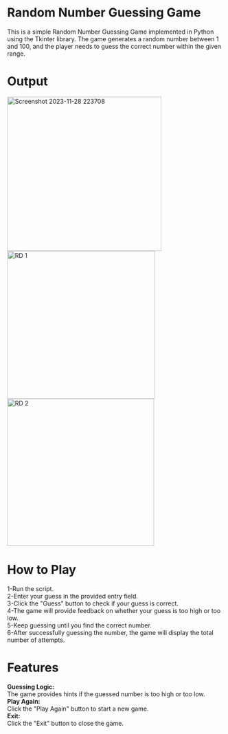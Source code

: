 # Random Number Guessing Game
This is a simple Random Number Guessing Game implemented in Python using the Tkinter library. The game generates a random number between 1 and 100, and the player needs to guess the correct number within the given range.

# Output

<img width="359" alt="Screenshot 2023-11-28 223708" src="https://github.com/israilyas/Random_Number_Guessing_Game/assets/146584634/604b5104-756e-43ac-8a38-bbf870fe4d71">

<img width="344" alt="RD 1" src="https://github.com/israilyas/Random_Number_Guessing_Game/assets/146584634/06ce3f5e-b6ac-4d3a-beab-abf3738eff66">

<img width="342" alt="RD 2" src="https://github.com/israilyas/Random_Number_Guessing_Game/assets/146584634/c8c1e1dc-65a6-42f1-b6db-ebb9113b63c0">



# How to Play

1-Run the script. <Br>
2-Enter your guess in the provided entry field.<Br>
3-Click the "Guess" button to check if your guess is correct.<Br>
4-The game will provide feedback on whether your guess is too high or too low.<Br>
5-Keep guessing until you find the correct number.<Br>
6-After successfully guessing the number, the game will display the total number of attempts.<Br>

# Features

**Guessing Logic:** <br>
The game provides hints if the guessed number is too high or too low.<Br>
**Play Again:** <br>
Click the "Play Again" button to start a new game.<Br>
**Exit:** <br>
Click the "Exit" button to close the game.


